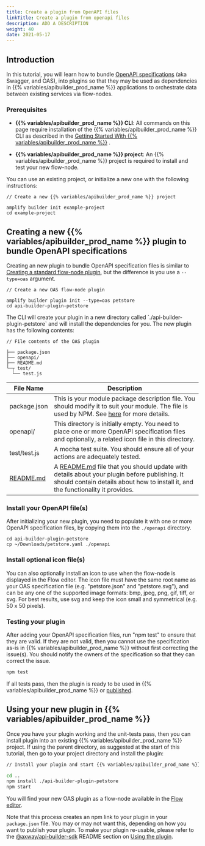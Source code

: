 ```yaml
---
title: Create a plugin from OpenAPI files
linkTitle: Create a plugin from openapi files
description: ADD A DESCRIPTION
weight: 40
date: 2021-05-17
---
```


## Introduction

In this tutorial, you will learn how to bundle [OpenAPI specifications](https://www.openapis.org) (aka Swagger, and OAS), into plugins so that they may be used as dependencies in {{% variables/apibuilder_prod_name %}} applications to orchestrate data between existing services via flow-nodes.

### Prerequisites

* **{{% variables/apibuilder_prod_name %}} CLI**: All commands on this page require installation of the {{% variables/apibuilder_prod_name %}} CLI as described in the [Getting Started With {{% variables/apibuilder_prod_name %}}](/docs/getting_started_with_api_builder/) .

* **{{% variables/apibuilder_prod_name %}} project**: An {{% variables/apibuilder_prod_name %}} project is required to install and test your new flow-node.

You can use an existing project, or initialize a new one with the following instructions:

```
// Create a new {{% variables/apibuilder_prod_name %}} project

amplify builder init example-project
cd example-project
```

## Creating a new {{% variables/apibuilder_prod_name %}} plugin to bundle OpenAPI specifications

Creating an new plugin to bundle OpenAPI specification files is similar to [Creating a standard flow-node plugin](/docs/how_to/create_a_custom_flow-node/), but the difference is you use a `--type=oas` argument.

```
// Create a new OAS flow-node plugin

amplify builder plugin init --type=oas petstore
cd api-builder-plugin-petstore
```

The CLI will create your plugin in a new directory called \`./api-builder-plugin-petstore\` and will install the dependencies for you. The new plugin has the following contents:

```
// File contents of the OAS plugin

├── package.json
├── openapi/
├── README.md
└─┬ test/
  └── test.js
```

| File Name | Description |
| --- | --- |
| package.json | This is your module package description file. You should modify it to suit your module. The file is used by NPM. See [here](https://docs.npmjs.com/files/package.json) for more details. |
| openapi/ | This directory is initially empty. You need to place one or more OpenAPI specification files and optionally, a related icon file in this directory. |
| test/test.js | A mocha test suite. You should ensure all of your actions are adequately tested. |
| [README.md](http://README.md) | A [README.md](http://README.md) file that you should update with details about your plugin before publishing. It should contain details about how to install it, and the functionality it provides. |

### Install your OpenAPI file(s)

After initializing your new plugin, you need to populate it with one or more OpenAPI specification files, by copying them into the `./openapi` directory.

```
cd api-builder-plugin-petstore
cp ~/Downloads/petstore.yaml ./openapi
```

### Install optional icon file(s)

You can also optionally install an icon to use when the flow-node is displayed in the Flow editor. The icon file must have the same root name as your OAS specification file (e.g. "petstore.json" and "petstore.svg"), and can be any one of the supported image formats: bmp, jpeg, png, gif, tiff, or svg. For best results, use svg and keep the icon small and symmetrical (e.g. 50 x 50 pixels).

### Testing your plugin

After adding your OpenAPI specification files, run "npm test" to ensure that they are valid. If they are not valid, then you cannot use the specification as-is in {{% variables/apibuilder_prod_name %}} without first correcting the issue(s). You should notify the owners of the specification so that they can correct the issue.

```bash
npm test
```

If all tests pass, then the plugin is ready to be used in {{% variables/apibuilder_prod_name %}} or [published](https://docs.npmjs.com/packages-and-modules/contributing-packages-to-the-registry).

## Using your new plugin in {{% variables/apibuilder_prod_name %}}

Once you have your plugin working and the unit-tests pass, then you can install plugin into an existing {{% variables/apibuilder_prod_name %}} project. If using the parent directory, as suggested at the start of this tutorial, then go to your project directory and install the plugin:

```bash
// Install your plugin and start {{% variables/apibuilder_prod_name %}}

cd ..
npm install ./api-builder-plugin-petstore
npm start
```

You will find your new OAS plugin as a flow-node available in the [Flow editor](/docs/developer_guide/flows/).

Note that this process creates an npm link to your plugin in your `package.json` file. You may or may not want this, depending on how you want to publish your plugin. To make your plugin re-usable, please refer to the [@axway/api-builder-sdk](https://www.npmjs.com/package/@axway/api-builder-sdk) README section on [Using the plugin](https://www.npmjs.com/package/@axway/api-builder-sdk#user-content-using-the-plugin).
